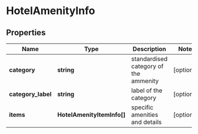 # HotelAmenityInfo

## Properties

| Name | Type | Description | Notes |
|------------ | ------------- | ------------- | -------------|
**category** | **string** | standardised category of the ammenity |[optional]|
**category_label** | **string** | label of the category |[optional]|
**items** | **HotelAmenityItemInfo[]** | specific amenities and details |[optional]|